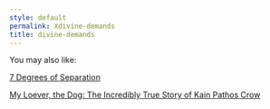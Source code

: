 ```yaml
---
style: default
permalink: Xdivine-demands
title: divine-demands
---
```

You may also like:

[7 Degrees of Separation](http://scp-wiki.net/7-degrees-of-separation)

[My Loever, the Dog: The Incredibly True Story of Kain Pathos Crow](http://scp-wiki.net/my-loever-the-dog)
